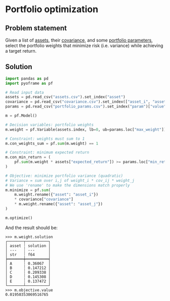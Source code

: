 # Portfolio optimization

## Problem statement

Given a list of [assets](https://github.com/Bravos-Power/pyoframe/tree/main/tests/examples/portfolio_optim/input_data/assets.csv), their [covariance](https://github.com/Bravos-Power/pyoframe/tree/main/tests/examples/portfolio_optim/input_data/covariance.csv), and some [portfolio parameters](https://github.com/Bravos-Power/pyoframe/tree/main/tests/examples/portfolio_optim/input_data/portfolio_params.csv), select the portfolio weights that minimize risk (i.e. variance) while achieving a target return.

## Solution

<!-- invisible-code-block: python
import os

os.chdir(os.path.join(os.getcwd(), "tests/examples/portfolio_optim/input_data"))
-->

```python
import pandas as pd
import pyoframe as pf

# Read input data
assets = pd.read_csv("assets.csv").set_index("asset")
covariance = pd.read_csv("covariance.csv").set_index(["asset_i", "asset_j"])
params = pd.read_csv("portfolio_params.csv").set_index("param")["value"]

m = pf.Model()

# Decision variables: portfolio weights
m.weight = pf.Variable(assets.index, lb=0, ub=params.loc["max_weight"])

# Constraint: weights must sum to 1
m.con_weights_sum = pf.sum(m.weight) == 1

# Constraint: minimum expected return
m.con_min_return = (
    pf.sum(m.weight * assets["expected_return"]) >= params.loc["min_return"]
)

# Objective: minimize portfolio variance (quadratic)
# Variance = sum over i,j of weight_i * cov_ij * weight_j
# We use 'rename' to make the dimensions match properly
m.minimize = pf.sum(
    m.weight.rename({"asset": "asset_i"})
    * covariance["covariance"]
    * m.weight.rename({"asset": "asset_j"})
)

m.optimize()
```

And the result should be:
```pycon
>>> m.weight.solution
┌───────┬──────────┐
│ asset ┆ solution │
│ ---   ┆ ---      │
│ str   ┆ f64      │
╞═══════╪══════════╡
│ A     ┆ 0.36067  │
│ B     ┆ 0.147212 │
│ C     ┆ 0.209338 │
│ D     ┆ 0.145308 │
│ E     ┆ 0.137472 │
└───────┴──────────┘
>>> m.objective.value
0.01950353069516765

```
